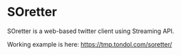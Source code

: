 SOretter
========

SOretter is a web-based twitter client using Streaming API.

Working example is here: https://tmp.tondol.com/soretter/

